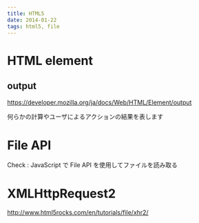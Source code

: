 ```yaml
---
title: HTML5
date: 2014-01-22
tags: html5, file
---
```




# HTML element

## output

<https://developer.mozilla.org/ja/docs/Web/HTML/Element/output>

何らかの計算やユーザによるアクションの結果を表します

# File API

Check : JavaScript で File API を使用してファイルを読み取る

# XMLHttpRequest2

<http://www.html5rocks.com/en/tutorials/file/xhr2/>
